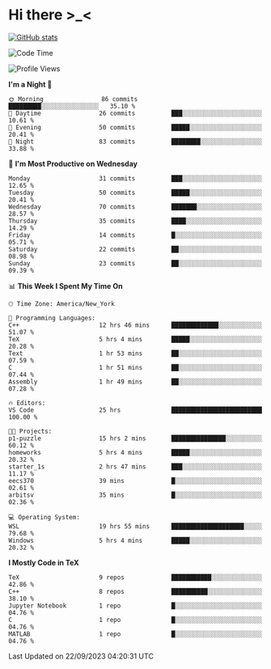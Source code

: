 # Hi there \>_<

[![GitHub stats](https://github-readme-stats.vercel.app/api?username=ARessegetesStery&show_icons=true&theme=transparent)](https://github.com/anuraghazra/github-readme-stats)

<!--START_SECTION:waka-->
![Code Time](http://img.shields.io/badge/Code%20Time-328%20hrs%2034%20mins-blue)

![Profile Views](http://img.shields.io/badge/Profile%20Views-0-blue)

**I'm a Night 🦉** 

```text
🌞 Morning                86 commits          █████████░░░░░░░░░░░░░░░░   35.10 % 
🌆 Daytime                26 commits          ███░░░░░░░░░░░░░░░░░░░░░░   10.61 % 
🌃 Evening                50 commits          █████░░░░░░░░░░░░░░░░░░░░   20.41 % 
🌙 Night                  83 commits          ████████░░░░░░░░░░░░░░░░░   33.88 % 
```
📅 **I'm Most Productive on Wednesday** 

```text
Monday                   31 commits          ███░░░░░░░░░░░░░░░░░░░░░░   12.65 % 
Tuesday                  50 commits          █████░░░░░░░░░░░░░░░░░░░░   20.41 % 
Wednesday                70 commits          ███████░░░░░░░░░░░░░░░░░░   28.57 % 
Thursday                 35 commits          ████░░░░░░░░░░░░░░░░░░░░░   14.29 % 
Friday                   14 commits          █░░░░░░░░░░░░░░░░░░░░░░░░   05.71 % 
Saturday                 22 commits          ██░░░░░░░░░░░░░░░░░░░░░░░   08.98 % 
Sunday                   23 commits          ██░░░░░░░░░░░░░░░░░░░░░░░   09.39 % 
```


📊 **This Week I Spent My Time On** 

```text
🕑︎ Time Zone: America/New_York

💬 Programming Languages: 
C++                      12 hrs 46 mins      █████████████░░░░░░░░░░░░   51.07 % 
TeX                      5 hrs 4 mins        █████░░░░░░░░░░░░░░░░░░░░   20.28 % 
Text                     1 hr 53 mins        ██░░░░░░░░░░░░░░░░░░░░░░░   07.59 % 
C                        1 hr 51 mins        ██░░░░░░░░░░░░░░░░░░░░░░░   07.44 % 
Assembly                 1 hr 49 mins        ██░░░░░░░░░░░░░░░░░░░░░░░   07.28 % 

🔥 Editors: 
VS Code                  25 hrs              █████████████████████████   100.00 % 

🐱‍💻 Projects: 
p1-puzzle                15 hrs 2 mins       ███████████████░░░░░░░░░░   60.12 % 
homeworks                5 hrs 4 mins        █████░░░░░░░░░░░░░░░░░░░░   20.32 % 
starter_1s               2 hrs 47 mins       ███░░░░░░░░░░░░░░░░░░░░░░   11.17 % 
eecs370                  39 mins             █░░░░░░░░░░░░░░░░░░░░░░░░   02.61 % 
arbitsv                  35 mins             █░░░░░░░░░░░░░░░░░░░░░░░░   02.36 % 

💻 Operating System: 
WSL                      19 hrs 55 mins      ████████████████████░░░░░   79.68 % 
Windows                  5 hrs 4 mins        █████░░░░░░░░░░░░░░░░░░░░   20.32 % 
```

**I Mostly Code in TeX** 

```text
TeX                      9 repos             ███████████░░░░░░░░░░░░░░   42.86 % 
C++                      8 repos             ██████████░░░░░░░░░░░░░░░   38.10 % 
Jupyter Notebook         1 repo              █░░░░░░░░░░░░░░░░░░░░░░░░   04.76 % 
C                        1 repo              █░░░░░░░░░░░░░░░░░░░░░░░░   04.76 % 
MATLAB                   1 repo              █░░░░░░░░░░░░░░░░░░░░░░░░   04.76 % 
```




 Last Updated on 22/09/2023 04:20:31 UTC
<!--END_SECTION:waka-->
